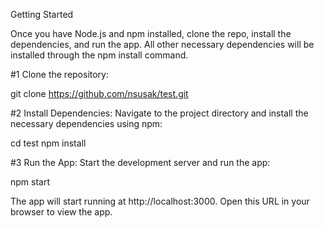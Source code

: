 Getting Started

Once you have Node.js and npm installed, clone the repo, install the dependencies, and run the app. All other necessary dependencies will be installed through the npm install command.

#1 Clone the repository:

git clone https://github.com/nsusak/test.git

#2 Install Dependencies:
Navigate to the project directory and install the necessary dependencies using npm:

cd test
npm install

#3 Run the App:
Start the development server and run the app:

npm start

The app will start running at http://localhost:3000. Open this URL in your browser to view the app.
